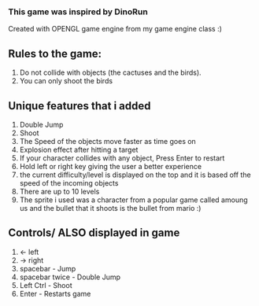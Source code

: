 ### This game was inspired by DinoRun

Created with OPENGL game engine from my game engine class :)

## Rules to the game:
1. Do not collide with objects (the cactuses and the birds).
2. You can only shoot the birds

## Unique features that i added
1. Double Jump
2. Shoot
3. The Speed of the objects move faster as time goes on
4. Explosion effect after hitting a target
5. If your character collides with any object, Press Enter to restart
6. Hold left or right key giving the user a better experience
7. the current difficulty/level is displayed on the top and it is based off the speed of the incoming objects
8. There are up to 10 levels
9. The sprite i used was a character from a popular game called amoung us and the bullet that it shoots is the bullet from mario :)


## Controls/ ALSO displayed in game
1. <- left
2. -> right
3. spacebar - Jump
3. spacebar twice - Double Jump
4. Left Ctrl - Shoot
5. Enter - Restarts game
